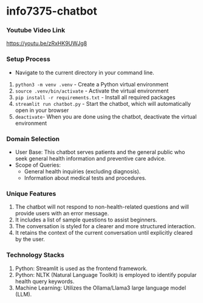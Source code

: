 # info7375-chatbot

### Youtube Video Link

https://youtu.be/zRxHK9UWJg8

### Setup Process

- Navigate to the current directory in your command line.
1. `python3 -m venv .venv` - Create a Python virtual environment
2. `source .venv/bin/activate` - Activate the virtual environment
3. `pip install -r requirements.txt` - Install all required packages
4. `streamlit run chatbot.py` - Start the chatbot, which will automatically open in your browser
5. `deactivate`- When you are done using the chatbot, deactivate the virtual environment

### Domain Selection

- User Base: This chatbot serves patients and the general public who seek general health information and preventive care advice.
- Scope of Queries:
  - General health inquiries (excluding diagnosis).
  - Information about medical tests and procedures.

### Unique Features

1. The chatbot will not respond to non-health-related questions and will provide users with an error message.
2. It includes a list of sample questions to assist beginners.
3. The conversation is styled for a clearer and more structured interaction.
4. It retains the context of the current conversation until explicitly cleared by the user.

### Technology Stacks

1. Python: Streamlit is used as the frontend framework.
2. Python: NLTK (Natural Language Toolkit) is employed to identify popular health query keywords.
3. Machine Learning: Utilizes the Ollama/Llama3 large language model (LLM).
